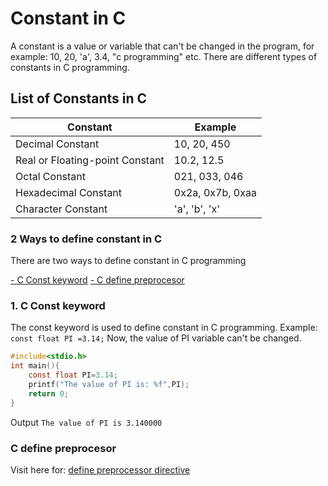 # Constant in C
A constant is a value or variable that can't be changed in the program, for example: 10, 20, 'a', 3.4, "c programming" etc.
There are different types of constants in C programming.
## List of Constants in C
| Constant                        | Example          |
|---------------------------------|------------------|
| Decimal Constant                | 10, 20, 450      |
| Real or Floating-point Constant | 10.2, 12.5       |
| Octal Constant                  | 021, 033, 046    |
| Hexadecimal Constant            | 0x2a, 0x7b, 0xaa |
| Character Constant              | 'a', 'b', 'x'    |
### 2 Ways to define constant in C
There are two ways to define constant in C programming

[- C Const keyword](#Constant)
[- C define preprocesor](#Define)
	
### 1. C Const keyword
<a name="Constant"></a>

The const keyword is used to define constant in C programming. Example:
`const float PI =3.14;`
Now, the value of PI variable can't be changed.
```c
#include<stdio.h>    
int main(){    
    const float PI=3.14;    
    printf("The value of PI is: %f",PI);    
    return 0;  
}     
```
Output
`The value of PI is 3.140000`
### C define preprocesor 
<a name="Define"></a>

Visit here for: [define preprocessor directive](https://www.javatpoint.com/c-preprocessor-define)
